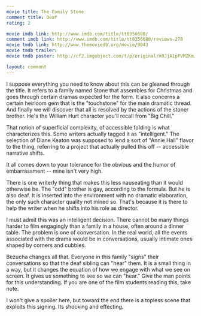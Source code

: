 ```yaml
---
movie title: The Family Stone
comment title: Deaf
rating: 2

movie imdb link: http://www.imdb.com/title/tt0356680/
comment imdb link: http://www.imdb.com/title/tt0356680/reviews-278
movie tmdb link: http://www.themoviedb.org/movie/9043
movie tmdb trailer: 
movie tmdb poster: http://cf2.imgobject.com/t/p/original/m9JjA1pPVMZKmJkShq6iTrItkUW.jpg

layout: comment
---
```


I suppose everything you need to know about this can be gleaned through the title. It refers to a family named Stone that assembles for Christmas and goes through certain dramas expected for the form. It also concerns a certain heirloom gem that is the "touchstone" for the main dramatic thread. And finally we will discover that all is resolved by the actions of the stoner brother. He's the William Hurt character you'll recall from "Big Chill." 

That notion of superficial complexity, of accessible folding is what characterizes this. Some writers actually tagged it as "intelligent." The selection of Diane Keaton was supposed to lend a sort of "Annie Hall" flavor to the thing, referring to a project that actually pulled this off -- accessible narrative shifts.

It all comes down to your tolerance for the obvious and the humor of embarrassment -- mine isn't very high.

There is one writerly thing that makes this less nauseating than it would otherwise be. The "odd" brother is gay, according to the formula. But he is also deaf. It is inserted into the environment with no dramatic elaboration, the only such character quality not mined so. That's because it is there to help the writer when he shifts into his role as director.

I must admit this was an intelligent decision. There cannot be many things harder to film engagingly than a family in a house, often around a dinner table. The problem is one of conversation. In the real world, all the events associated with the drama would be in conversations, usually intimate ones shaped by corners and cubbies.

Bezucha changes all that. Everyone in this family "signs" their conversations so that the deaf sibling can "hear" them. It is a small thing in a way, but it changes the equation of how we engage with what we see on screen. It gives us something to see so we can "hear." Give the man points for this understanding. If you are one of the film students reading this, take note.

I won't give a spoiler here, but toward the end there is a topless scene that exploits this signing. Its shocking and effecting.